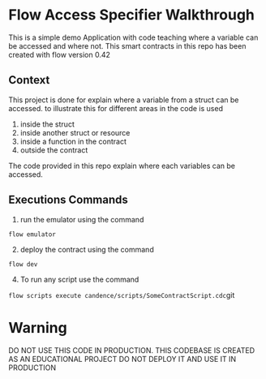 # Flow Access Specifier Walkthrough

This is a simple demo Application with code teaching where a variable can be accessed and where not. This smart contracts in this repo has been created with flow version 0.42

## Context

This project is done for explain where a variable from a struct can be accessed. to illustrate this for different areas in the code is used

1. inside the struct
2. inside another struct or resource
3. inside a function in the contract
4. outside the contract

The code provided in this repo explain where each variables can be accessed.

## Executions Commands

1. run the emulator using the command

`flow emulator`

2. deploy the contract using the command

`flow dev`

4. To run any script use the command

`flow scripts execute candence/scripts/SomeContractScript.cdc`git

# Warning

DO NOT USE THIS CODE IN PRODUCTION. THIS CODEBASE IS CREATED AS AN EDUCATIONAL PROJECT DO NOT DEPLOY IT AND USE IT IN PRODUCTION
